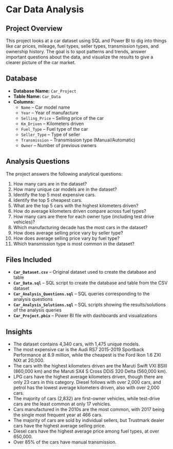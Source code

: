 # Car Data Analysis

## Project Overview
This project looks at a car dataset using SQL and Power BI to dig into things like car prices, mileage, fuel types, seller types, transmission types, and ownership history. The goal is to spot patterns and trends, answer important questions about the data, and visualize the results to give a clearer picture of the car market.

## Database
- **Database Name:** `Car_Project`  
- **Table Name:** `Car_Data`  
- **Columns:**  
  - `Name` – Car model name  
  - `Year` – Year of manufacture  
  - `Selling_Price` – Selling price of the car  
  - `Km_Driven` – Kilometers driven  
  - `Fuel_Type` – Fuel type of the car  
  - `Seller_Type` – Type of seller  
  - `Transmission` – Transmission type (Manual/Automatic)  
  - `Owner` – Number of previous owners  

## Analysis Questions
The project answers the following analytical questions:  
1. How many cars are in the dataset?  
2. How many unique car models are in the dataset?  
3. Identify the top 5 most expensive cars.  
4. Identify the top 5 cheapest cars.  
5. What are the top 5 cars with the highest kilometers driven?
6. How do average kilometers driven compare across fuel types?  
7. How many cars are there for each owner type (including test drive vehicles)?  
8. Which manufacturing decade has the most cars in the dataset?  
9. How does average selling price vary by seller type?  
10. How does average selling price vary by fuel type?  
11. Which transmission type is most common in the dataset?  

## Files Included
- **`Car_Dataset.csv`** – Original dataset used to create the database and table  
- **`Car_Data.sql`** – SQL script to create the database and table from the CSV dataset  
- **`Car_Analysis_Questions.sql`** – SQL queries corresponding to the analysis questions  
- **`Car_Analysis_Solutions.sql`** – SQL scripts showing the results/solutions of the analysis queries  
- **`Car_Project.pbix`** – Power BI file with dashboards and visualizations

## Insights
- The dataset contains 4,340 cars, with 1,475 unique models.  
- The most expensive car is the Audi RS7 2015-2019 Sportback Performance at 8.9 million, while the cheapest is the Ford Ikon 1.6 ZXI NXt at 20,000.  
- The cars with the highest kilometers driven are the Maruti Swift VXI BSIII (860,000 km) and the Maruti SX4 S Cross DDiS 320 Delta (560,000 km).  
- LPG cars have the highest average kilometers driven, though there are only 23 cars in this category. Diesel follows with over 2,000 cars, and petrol has the lowest average kilometers driven, also with over 2,000 cars.  
- The majority of cars (2,832) are first-owner vehicles, while test-drive cars are the least common at only 17 vehicles.
- Cars manufactured in the 2010s are the most common, with 2017 being the single most frequent year at 466 cars.  
- The majority of cars are sold by individual sellers, but Trustmark dealer cars have the highest average selling price.  
- Diesel cars have the highest average price among fuel types, at over 650,000.  
- Over 85% of the cars have manual transmission.
